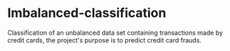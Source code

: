 # Imbalanced-classification
Classification of an unbalanced data set containing transactions made by credit cards, the project's purpose is to predict credit card frauds.
